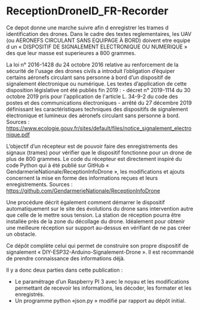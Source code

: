 # ReceptionDroneID_FR-Recorder
Ce depot donne une marche  suivre afin d enregistrer les trames d identification des drones. Dans le cadre des textes reglementaires, les UAV (ou AERONEFS CIRCULANT SANS EQUIPAGE À BORD) doivent etre equipe d un « DISPOSITIF DE SIGNALEMENT ELECTRONIQUE OU NUMERIQUE » des que leur masse est superieures a 800 grammes.

La loi n° 2016-1428 du 24 octobre 2016 relative au renforcement de la sécurité de l'usage des drones civils a introduit l’obligation d’équiper certains aéronefs circulant sans personne à bord d’un dispositif de signalement électronique ou numérique. Les textes d’application de cette disposition législative ont été publiés fin 2019 : - décret n° 2019-1114 du 30 octobre 2019 pris pour l'application de l'article L. 34-9-2 du code des postes et des communications électroniques - arrêté du 27 décembre 2019 définissant les caractéristiques techniques des dispositifs de signalement électronique et lumineux des aéronefs circulant sans personne à bord.
Sources : https://www.ecologie.gouv.fr/sites/default/files/notice_signalement_electronique.pdf

L’objectif d’un récepteur est de pouvoir faire des enregistrements des signaux (trames) pour vérifier que le dispositif fonctionne pour un drone de plus de 800 grammes. 
Le code du récepteur est directement inspiré du code Python qui à été publié sur GitHub « GendarmerieNationale/ReceptionInfoDrone », les modifications et ajouts concernent la mise en forme des informations reçues et leurs enregistrements.
Sources : https://github.com/GendarmerieNationale/ReceptionInfoDrone

Une procédure décrit également comment démarrer le dispositif automatiquement sur le site des évolutions du drone sans intervention autre que celle de le mettre sous tension.
La station de réception pourra être installée près de la zone du décollage du drone. Idéalement pour obtenir une meilleure réception sur support au-dessus en vérifiant de ne pas créer un obstacle.

Ce dépôt complète celui qui permet de construire son propre dispositif de signalement « DIY-ESP32-Arduino-Signalement-Drone ». Il est recommandé de prendre connaissance des informations déjà.

Il y a donc deux parties dans cette publication :
-	Le paramétrage d’un Raspberry PI 3 avec le noyau et les modifications permettant de recevoir les informations, les décoder, les formater et les enregistrés.
-	Un programme python «json.py »  modifié par rapport au dépôt initial.

